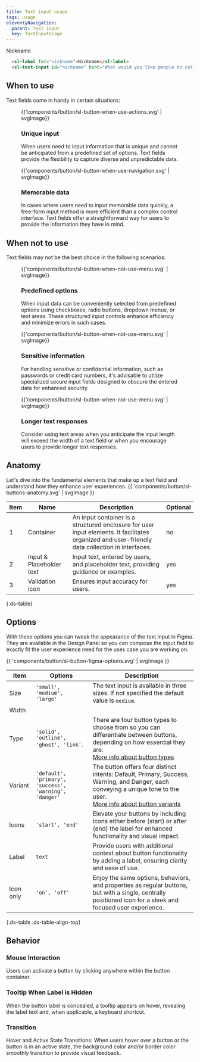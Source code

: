 ```yaml
---
title: Text input usage
tags: usage
eleventyNavigation:
  parent: Text input
  key: TextInputUsage
---
```


<section class="no-heading">

<div class="ds-example">
<form>
  <sl-label for="nickname">Nickname</sl-label>
  <sl-text-input
    id="nickname"
    hint="What would you like people to call you?"
  ></sl-text-input>
  </form>
</div>

<div class="ds-code">

  ```html
    <sl-label for="nickname">Nickname</sl-label>
    <sl-text-input id="nickname" hint="What would you like people to call you?"></sl-text-input>
  ```

</div>

</section>

<section>

## When to use

Text fields come in handy in certain situations:

<section class="ds-cards">
<figure>
{{'components/button/sl-button-when-use-actions.svg' | svgImage}}
<figcaption>

### Unique input 
When users need to input information that is unique and cannot be anticipated from a predefined set of options. Text fields provide the flexibility to capture diverse and unpredictable data.
</figcaption>
</figure>
<figure>
    {{'components/button/sl-button-when-use-navigation.svg' | svgImage}}
    <figcaption>

  ### Memorable data
  In cases where users need to input memorable data quickly, a free-form input method is more efficient than a complex control interface. Text fields offer a straightforward way for users to provide the information they have in mind.
    </figcaption>
  </figure>
</section>
</section>

<section>

## When not to use
Text fields may not be the best choice in the following scenarios:

<section class="ds-cards">
  <figure>
    {{'components/button/sl-button-when-not-use-menu.svg' | svgImage}}
    <figcaption>

  ### Predefined options
  When input data can be conveniently selected from predefined options using checkboxes, radio buttons, dropdown menus, or text areas. These structured input controls enhance efficiency and minimize errors in such cases.
    </figcaption>
  </figure>
  <figure>
    {{'components/button/sl-button-when-not-use-menu.svg' | svgImage}}
    <figcaption>

  ### Sensitive information
  For handling sensitive or confidential information, such as passwords or credit card numbers, it's advisable to utilize specialized secure input fields designed to obscure the entered data for enhanced security.
    </figcaption>
  </figure>
  <figure>
    {{'components/button/sl-button-when-not-use-menu.svg' | svgImage}}
    <figcaption>

  ### Longer text responses
  Consider using text areas when you anticipate the input length will exceed the width of a text field or when you encourage users to provide longer text responses.
    </figcaption>
  </figure>
</section>
</section>
<section>

## Anatomy
Let's dive into the fundamental elements that make up a text field and understand how they enhance user experiences.
{{ 'components/button/sl-buttons-anatomy.svg' | svgImage }}

|Item|Name| Description | Optional|
|-|-|-|-|
|1|Container	|An input container is a structured enclosure for user input elements. It facilitates organized and user-friendly data collection in interfaces.|no|
|2|Input & Placeholder text	|Input text, entered by users, and placeholder text, providing guidance or examples.|yes|
|3|Validation icon	|Ensures input accuracy for users.|yes|

{.ds-table}

</section>

<section>

## Options

With these options you can tweak the appearance of the text input in Figma. They are available in the Design Panel so you can compose the input field to exactly fit the user experience need for the uses case you are working on.

{{ 'components/button/sl-button-figma-options.svg' | svgImage }}

|Item|Options|Description|
|-|-|-|
|Size|`'small', 'medium', 'large'`|The text input is available in three sizes. If not specified the default value is `medium`.|
|Width|
|Type|`'solid', 'outline', 'ghost', 'link'`.|There are four button types to choose from so you can differentiate between buttons, depending on how essential they are.  <br> [More info about button types](#types)|
|Variant|`'default', 'primary', 'success', 'warning', 'danger'`|The button offers four distinct intents: Default, Primary, Success, Warning, and Danger, each conveying a unique tone to the user. <br> [More info about button variants](#button-variants) |
|Icons |`'start', 'end'`|Elevate your buttons by including icons either before (start) or after (end) the label for enhanced functionality and visual impact.|
|Label|`text`|Provide users with additional context about button functionality by adding a label, ensuring clarity and ease of use.|
|Icon only|`'on', 'off'`|Enjoy the same options, behaviors, and properties as regular buttons, but with a single, centrally positioned icon for a sleek and focused user experience.|

{.ds-table .ds-table-align-top}

</section>

<section>

## Behavior

### Mouse Interaction
Users can activate a button by clicking anywhere within the button container.

### Tooltip When Label is Hidden
When the button label is concealed, a tooltip appears on hover, revealing the label text and, when applicable, a keyboard shortcut.

### Transition
Hover and Active State Transitions: When users hover over a button or the button is in an active state, the background color and/or border color smoothly transition to provide visual feedback. 
</section>
